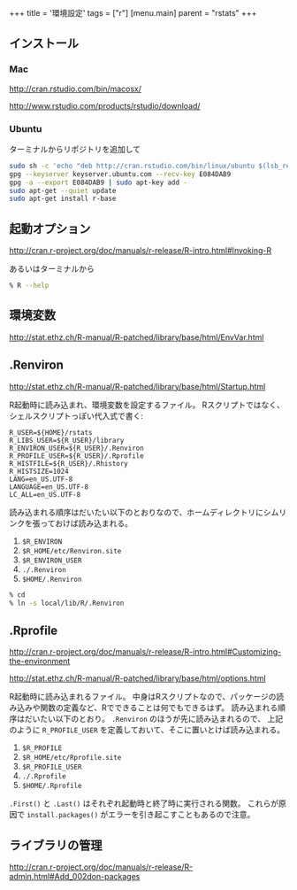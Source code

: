 +++
title = '環境設定'
tags = ["r"]
[menu.main]
  parent = "rstats"
+++

## インストール

### Mac

<http://cran.rstudio.com/bin/macosx/>

<http://www.rstudio.com/products/rstudio/download/>

### Ubuntu

ターミナルからリポジトリを追加して

```sh
sudo sh -c 'echo "deb http://cran.rstudio.com/bin/linux/ubuntu $(lsb_release -cs)/" > /etc/apt/sources.list.d/cran-mirror.list'
gpg --keyserver keyserver.ubuntu.com --recv-key E084DAB9
gpg -a --export E084DAB9 | sudo apt-key add -
sudo apt-get --quiet update
sudo apt-get install r-base
```

## 起動オプション

<http://cran.r-project.org/doc/manuals/r-release/R-intro.html#Invoking-R>

あるいはターミナルから

```sh
% R --help
```

## 環境変数

<http://stat.ethz.ch/R-manual/R-patched/library/base/html/EnvVar.html>

## .Renviron

<http://stat.ethz.ch/R-manual/R-patched/library/base/html/Startup.html>

R起動時に読み込まれ、環境変数を設定するファイル。
Rスクリプトではなく、シェルスクリプトっぽい代入式で書く:

    R_USER=${HOME}/rstats
    R_LIBS_USER=${R_USER}/library
    R_ENVIRON_USER=${R_USER}/.Renviron
    R_PROFILE_USER=${R_USER}/.Rprofile
    R_HISTFILE=${R_USER}/.Rhistory
    R_HISTSIZE=1024
    LANG=en_US.UTF-8
    LANGUAGE=en_US.UTF-8
    LC_ALL=en_US.UTF-8

読み込まれる順序はだいたい以下のとおりなので、ホームディレクトリにシムリンクを張っておけば読み込まれる。

1.  `$R_ENVIRON`
2.  `$R_HOME/etc/Renviron.site`
3.  `$R_ENVIRON_USER`
4.  `./.Renviron`
5.  `$HOME/.Renviron`

```sh
% cd
% ln -s local/lib/R/.Renviron
```

## .Rprofile

<http://cran.r-project.org/doc/manuals/r-release/R-intro.html#Customizing-the-environment>

<http://stat.ethz.ch/R-manual/R-patched/library/base/html/options.html>

R起動時に読み込まれるファイル。
中身はRスクリプトなので、パッケージの読み込みや関数の定義など、Rでできることは何でもできるはず。
読み込まれる順序はだいたい以下のとおり。
`.Renviron` のほうが先に読み込まれるので、
上記のように `R_PROFILE_USER` を定義しておいて、そこに置いとけば読み込まれる。

1.  `$R_PROFILE`
2.  `$R_HOME/etc/Rprofile.site`
3.  `$R_PROFILE_USER`
4.  `./.Rprofile`
5.  `$HOME/.Rprofile`

`.First()` と `.Last()` はそれぞれ起動時と終了時に実行される関数。
これらが原因で `install.packages()` がエラーを引き起こすこともあるので注意。

## ライブラリの管理

<http://cran.r-project.org/doc/manuals/r-release/R-admin.html#Add_002don-packages>
